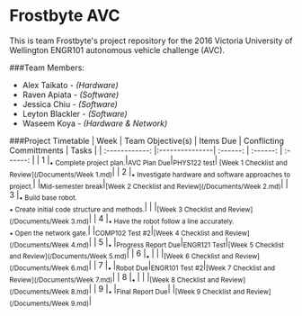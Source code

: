 # Frostbyte AVC

This is team Frostbyte's project repository for the 2016 Victoria University of Wellington ENGR101 autonomous vehicle challenge (AVC).

###Team Members:
* Alex Taikato - _(Hardware)_
* Raven Apiata - _(Software)_
* Jessica Chiu - _(Software)_
* Leyton Blackler - _(Software)_
* Waseem Koya - _(Hardware & Network)_

###Project Timetable
| Week  | Team Objective(s)  | Items Due | Conflicting Committments | Tasks |
| :------------: |:---------------| :------: | :------: | :------: |
| 1 |<sub>• Complete project plan.</sub>|<sub>AVC Plan Due</sub>|<sub>PHYS122 test</sub>|<sub> [Week 1 Checklist and Review](/Documents/Week 1.md)</sub>|
| 2 |<sub>• Investigate hardware and software approaches to project.</sub>| |<sub>Mid-semester break</sub>|<sub>[Week 2 Checklist and Review](/Documents/Week 2.md)</sub>|
| 3 |<sub>• Build base robot.<br>• Create initial code structure and methods.</sub>| | |<sub>[Week 3 Checklist and Review](/Documents/Week 3.md)</sub>|
| 4 |<sub>• Have the robot follow a line accurately.<br>• Open the network gate.</sub>| |<sub>COMP102 Test #2</sub>|<sub>[Week 4 Checklist and Review](/Documents/Week 4.md)</sub>| 
| 5 |<sub>• </sub>|<sub>Progress Report Due</sub>|<sub>ENGR121 Test</sub>|<sub>[Week 5 Checklist and Review](/Documents/Week 5.md)</sub>|
| 6 |<sub>• </sub>| | |<sub>[Week 6 Checklist and Review](/Documents/Week 6.md)</sub>|
| 7 |<sub>• </sub>|<sub>Robot Due</sub>|<sub>ENGR101 Test #2</sub>|<sub>[Week 7 Checklist and Review](/Documents/Week 7.md)</sub>| 
| 8 |<sub>• </sub>| | |<sub>[Week 8 Checklist and Review](/Documents/Week 8.md)</sub>|
| 9 |<sub>• </sub>|<sub>Final Report Due</sub>| |<sub>[Week 9 Checklist and Review](/Documents/Week 9.md)</sub>|
